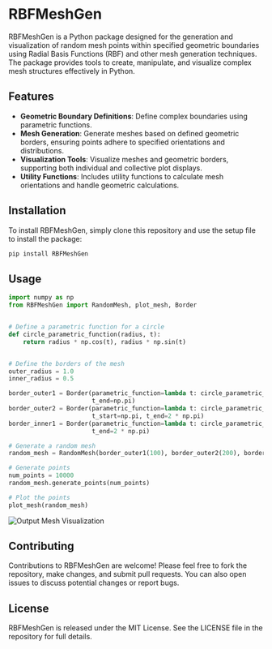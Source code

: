 # RBFMeshGen

RBFMeshGen is a Python package designed for the generation and visualization of random mesh points within specified geometric boundaries using Radial Basis Functions (RBF) and other mesh generation techniques. The package provides tools to create, manipulate, and visualize complex mesh structures effectively in Python.

## Features

- **Geometric Boundary Definitions**: Define complex boundaries using parametric functions.
- **Mesh Generation**: Generate meshes based on defined geometric borders, ensuring points adhere to specified orientations and distributions.
- **Visualization Tools**: Visualize meshes and geometric borders, supporting both individual and collective plot displays.
- **Utility Functions**: Includes utility functions to calculate mesh orientations and handle geometric calculations.

## Installation

To install RBFMeshGen, simply clone this repository and use the setup file to install the package:

```bash
pip install RBFMeshGen
```


## Usage

```python
import numpy as np
from RBFMeshGen import RandomMesh, plot_mesh, Border


# Define a parametric function for a circle
def circle_parametric_function(radius, t):
    return radius * np.cos(t), radius * np.sin(t)


# Define the borders of the mesh
outer_radius = 1.0
inner_radius = 0.5

border_outer1 = Border(parametric_function=lambda t: circle_parametric_function(outer_radius, t), label=1, t_start=0,
                       t_end=np.pi)
border_outer2 = Border(parametric_function=lambda t: circle_parametric_function(outer_radius, t), label=1,
                       t_start=np.pi, t_end=2 * np.pi)
border_inner1 = Border(parametric_function=lambda t: circle_parametric_function(inner_radius, t), label=1, t_start=0,
                       t_end=2 * np.pi)

# Generate a random mesh
random_mesh = RandomMesh(border_outer1(100), border_outer2(200), border_inner1(-100))

# Generate points
num_points = 10000
random_mesh.generate_points(num_points)

# Plot the points
plot_mesh(random_mesh)
```

![Output Mesh Visualization](docs/images/Example_1.png)

## Contributing

Contributions to RBFMeshGen are welcome! Please feel free to fork the repository, make changes, and submit pull requests. You can also open issues to discuss potential changes or report bugs.

## License
RBFMeshGen is released under the MIT License. See the LICENSE file in the repository for full details.


